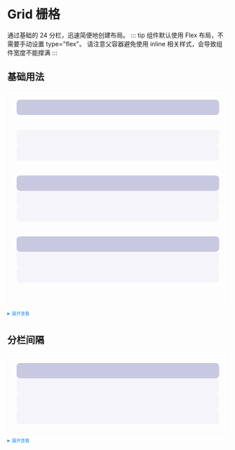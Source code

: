 <style>
  .example{
      border: 1px solid #f5f5f5;
      border-radius: 5px;
      padding:20px
  }
  .yum-button {
      margin:10px 5px;
  }
  
  details > summary:first-of-type {
      font-size: 10px;
      padding: 8px 0;
      cursor: pointer;
      color: #1989fa;
  }
</style>

# Grid 栅格
通过基础的 24 分栏，迅速简便地创建布局。
::: tip
组件默认使用 Flex 布局，不需要手动设置 type="flex"。
请注意父容器避免使用 inline 相关样式，会导致组件宽度不能撑满
:::
## 基础用法

<div class="example">
  <yum-row>
    <yum-col :span="24">
      <div style="background-color: #c8c8e0; height: 35px; border-radius: 8px"></div>
    </yum-col>
  </yum-row>
  <br />
  <br />
  <yum-row>
    <yum-col :span="12">
      <div style="background-color: #f4f4f9; height: 35px; border-radius: 8px"></div>
    </yum-col>
    <yum-col :span="12">
      <div style="background-color: #f4f4f9; height: 35px; border-radius: 8px"></div>
    </yum-col>
  </yum-row>
  <br />
  <br />
  <yum-row tag="div">
    <yum-col tag="span" :span="12">
      <div style="background-color: #c8c8e0; height: 35px; border-radius: 8px"></div>
    </yum-col>
    <yum-col tag="span" :span="6">
      <div style="background-color: #f4f4f9; height: 35px; border-radius: 8px"></div>
    </yum-col>
    <yum-col tag="span" :span="6">
      <div style="background-color: #f4f4f9; height: 35px; border-radius: 8px"></div>
    </yum-col>
  </yum-row>
  <br />
  <br />
  <yum-row tag="div" :gutter="20" justify="end">
    <yum-col tag="span" :span="6">
      <div style="background-color: #c8c8e0; height: 35px; border-radius: 8px"></div>
    </yum-col>
    <yum-col tag="span" :span="6">
      <div style="background-color: #f4f4f9; height: 35px; border-radius: 8px"></div>
    </yum-col>
    <yum-col tag="span" :span="6">
      <div style="background-color: #f4f4f9; height: 35px; border-radius: 8px"></div>
    </yum-col>
  </yum-row>
  <br />
  <br />
</div>

<details>
<summary>展开查看</summary>

```vue
<template>
  <yum-row>
    <yum-col :span="24">
      <div style="background-color: #c8c8e0; height: 35px; border-radius: 8px"></div>
    </yum-col>
  </yum-row>
  <br />
  <br />
  <yum-row>
    <yum-col :span="12">
      <div style="background-color: #f4f4f9; height: 35px; border-radius: 8px"></div>
    </yum-col>
    <yum-col :span="12">
      <div style="background-color: #f4f4f9; height: 35px; border-radius: 8px"></div>
    </yum-col>
  </yum-row>
  <br />
  <br />
  <yum-row tag="div">
    <yum-col tag="span" :span="12">
      <div style="background-color: #c8c8e0; height: 35px; border-radius: 8px"></div>
    </yum-col>
    <yum-col tag="span" :span="6">
      <div style="background-color: #f4f4f9; height: 35px; border-radius: 8px"></div>
    </yum-col>
    <yum-col tag="span" :span="6">
      <div style="background-color: #f4f4f9; height: 35px; border-radius: 8px"></div>
    </yum-col>
  </yum-row>
  <br />
  <br />
  <yum-row tag="div" :gutter="20" justify="end">
    <yum-col tag="span" :span="6">
      <div style="background-color: #c8c8e0; height: 35px; border-radius: 8px"></div>
    </yum-col>
    <yum-col tag="span" :span="6">
      <div style="background-color: #f4f4f9; height: 35px; border-radius: 8px"></div>
    </yum-col>
    <yum-col tag="span" :span="6">
      <div style="background-color: #f4f4f9; height: 35px; border-radius: 8px"></div>
    </yum-col>
  </yum-row>
  <br />
  <br />
</template>
```
</details>

## 分栏间隔
<div class="example">
    <yum-row tag="div" :gutter="40" justify="end">
      <yum-col tag="span" :span="6">
        <div style="background-color: #c8c8e0; height: 35px; border-radius: 8px"></div>
      </yum-col>
      <yum-col tag="span" :span="6">
        <div style="background-color: #f4f4f9; height: 35px; border-radius: 8px"></div>
      </yum-col>
      <yum-col tag="span" :span="6">
        <div style="background-color: #f4f4f9; height: 35px; border-radius: 8px"></div>
      </yum-col>
      <yum-col tag="span" :span="6">
        <div style="background-color: #f4f4f9; height: 35px; border-radius: 8px"></div>
      </yum-col>
    </yum-row>
</div>

<details>
<summary>展开查看</summary>

```vue
<template>
  <div>
    <yum-row tag="div" :gutter="40" justify="end">
      <yum-col tag="span" :span="6">
        <div style="background-color: #c8c8e0; height: 35px; border-radius: 8px"></div>
      </yum-col>
      <yum-col tag="span" :span="6">
        <div style="background-color: #f4f4f9; height: 35px; border-radius: 8px"></div>
      </yum-col>
      <yum-col tag="span" :span="6">
        <div style="background-color: #f4f4f9; height: 35px; border-radius: 8px"></div>
      </yum-col>
      <yum-col tag="span" :span="6">
        <div style="background-color: #f4f4f9; height: 35px; border-radius: 8px"></div>
      </yum-col>
    </yum-row>
  </div>
</template>
```
</details>